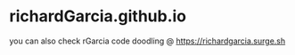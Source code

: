 richardGarcia.github.io
=======================

you can also check rGarcia code doodling @ https://richardgarcia.surge.sh
